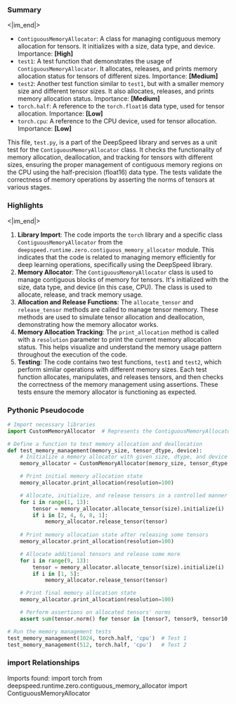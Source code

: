 

### Summary

<|im_end|>

* `ContiguousMemoryAllocator`: A class for managing contiguous memory allocation for tensors. It initializes with a size, data type, and device. Importance: **[High]**
* `test1`: A test function that demonstrates the usage of `ContiguousMemoryAllocator`. It allocates, releases, and prints memory allocation status for tensors of different sizes. Importance: **[Medium]**
* `test2`: Another test function similar to `test1`, but with a smaller memory size and different tensor sizes. It also allocates, releases, and prints memory allocation status. Importance: **[Medium]**
* `torch.half`: A reference to the `torch.float16` data type, used for tensor allocation. Importance: **[Low]**
* `torch.cpu`: A reference to the CPU device, used for tensor allocation. Importance: **[Low]** 

This file, `test.py`, is a part of the DeepSpeed library and serves as a unit test for the `ContiguousMemoryAllocator` class. It checks the functionality of memory allocation, deallocation, and tracking for tensors with different sizes, ensuring the proper management of contiguous memory regions on the CPU using the half-precision (float16) data type. The tests validate the correctness of memory operations by asserting the norms of tensors at various stages.

### Highlights

<|im_end|>

1. **Library Import**: The code imports the `torch` library and a specific class `ContiguousMemoryAllocator` from the `deepspeed.runtime.zero.contiguous_memory_allocator` module. This indicates that the code is related to managing memory efficiently for deep learning operations, specifically using the DeepSpeed library.
2. **Memory Allocator**: The `ContiguousMemoryAllocator` class is used to manage contiguous blocks of memory for tensors. It's initialized with the size, data type, and device (in this case, CPU). The class is used to allocate, release, and track memory usage.
3. **Allocation and Release Functions**: The `allocate_tensor` and `release_tensor` methods are called to manage tensor memory. These methods are used to simulate tensor allocation and deallocation, demonstrating how the memory allocator works.
4. **Memory Allocation Tracking**: The `print_allocation` method is called with a `resolution` parameter to print the current memory allocation status. This helps visualize and understand the memory usage pattern throughout the execution of the code.
5. **Testing**: The code contains two test functions, `test1` and `test2`, which perform similar operations with different memory sizes. Each test function allocates, manipulates, and releases tensors, and then checks the correctness of the memory management using assertions. These tests ensure the memory allocator is functioning as expected.

### Pythonic Pseudocode

```python
# Import necessary libraries
import CustomMemoryAllocator  # Represents the ContiguousMemoryAllocator

# Define a function to test memory allocation and deallocation
def test_memory_management(memory_size, tensor_dtype, device):
    # Initialize a memory allocator with given size, dtype, and device
    memory_allocator = CustomMemoryAllocator(memory_size, tensor_dtype, device)

    # Print initial memory allocation state
    memory_allocator.print_allocation(resolution=100)

    # Allocate, initialize, and release tensors in a controlled manner
    for i in range(1, 13):
        tensor = memory_allocator.allocate_tensor(size).initialize(i)  # size is inferred from context
        if i in [2, 4, 6, 8, 1]:
            memory_allocator.release_tensor(tensor)
    
    # Print memory allocation state after releasing some tensors
    memory_allocator.print_allocation(resolution=100)

    # Allocate additional tensors and release some more
    for i in range(9, 13):
        tensor = memory_allocator.allocate_tensor(size).initialize(i)
        if i in [1, 5]:
            memory_allocator.release_tensor(tensor)

    # Print final memory allocation state
    memory_allocator.print_allocation(resolution=100)

    # Perform assertions on allocated tensors' norms
    assert sum(tensor.norm() for tensor in [tensor7, tensor9, tensor10, tensor11, tensor12]) == expected_norm, "TestFailed"

# Run the memory management tests
test_memory_management(1024, torch.half, 'cpu')  # Test 1
test_memory_management(512, torch.half, 'cpu')   # Test 2
```


### import Relationships

Imports found:
import torch
from deepspeed.runtime.zero.contiguous_memory_allocator import ContiguousMemoryAllocator